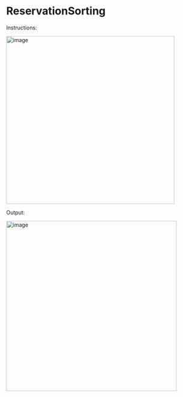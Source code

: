 # ReservationSorting
Instructions:

<img width="448" alt="image" src="https://user-images.githubusercontent.com/79820336/170086034-cd9575f5-29eb-4583-9f8f-e8a2a30375a0.png">

Output:

<img width="454" alt="image" src="https://user-images.githubusercontent.com/79820336/170086091-84eb5256-8b75-4a65-ba8d-850433e3a54a.png">

